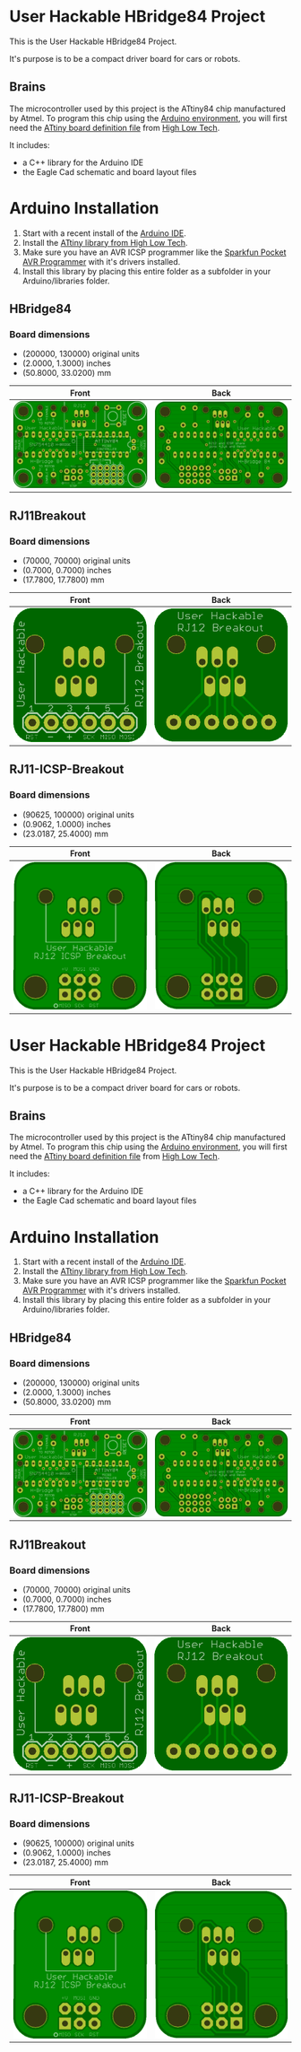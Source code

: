 
# User Hackable HBridge84 Project

This is the User Hackable HBridge84 Project. 

It's purpose is to be a compact driver board for cars or robots. 

## Brains

The microcontroller used by this project is the ATtiny84 chip manufactured by Atmel. 
To program this chip using the [Arduino environment](https://www.arduino.cc/en/Main/Software), you will first need the [ATtiny board definition file](http://highlowtech.org/?p=1695) from [High Low Tech](http://highlowtech.org/). 



It includes:

* a C++ library for the Arduino IDE
* the Eagle Cad schematic and board layout files

# Arduino Installation

1. Start with a recent install of the [Arduino IDE](https://www.arduino.cc/en/Main/Software).
2. Install the [ATtiny library from High Low Tech](http://highlowtech.org/?p=1695).
3. Make sure you have an AVR ICSP programmer like the [Sparkfun Pocket AVR Programmer](https://www.sparkfun.com/products/9825) with it's drivers installed. 
4. Install this library by placing this entire folder as a subfolder in your Arduino/libraries folder.


## HBridge84 


### Board dimensions

* (200000, 130000) original units
* (2.0000, 1.3000) inches
* (50.8000, 33.0200) mm



| Front | Back |
| --- | --- |
| ![Front](HBridge84.png) | ![Back](HBridge84_back.png) |


## RJ11Breakout 


### Board dimensions

* (70000, 70000) original units
* (0.7000, 0.7000) inches
* (17.7800, 17.7800) mm



| Front | Back |
| --- | --- |
| ![Front](RJ11Breakout.png) | ![Back](RJ11Breakout_back.png) |


## RJ11-ICSP-Breakout 


### Board dimensions

* (90625, 100000) original units
* (0.9062, 1.0000) inches
* (23.0187, 25.4000) mm



| Front | Back |
| --- | --- |
| ![Front](RJ11-ICSP-Breakout.png) | ![Back](RJ11-ICSP-Breakout_back.png) |



# User Hackable HBridge84 Project

This is the User Hackable HBridge84 Project. 

It's purpose is to be a compact driver board for cars or robots. 

## Brains

The microcontroller used by this project is the ATtiny84 chip manufactured by Atmel. 
To program this chip using the [Arduino environment](https://www.arduino.cc/en/Main/Software), you will first need the [ATtiny board definition file](http://highlowtech.org/?p=1695) from [High Low Tech](http://highlowtech.org/). 



It includes:

* a C++ library for the Arduino IDE
* the Eagle Cad schematic and board layout files

# Arduino Installation

1. Start with a recent install of the [Arduino IDE](https://www.arduino.cc/en/Main/Software).
2. Install the [ATtiny library from High Low Tech](http://highlowtech.org/?p=1695).
3. Make sure you have an AVR ICSP programmer like the [Sparkfun Pocket AVR Programmer](https://www.sparkfun.com/products/9825) with it's drivers installed. 
4. Install this library by placing this entire folder as a subfolder in your Arduino/libraries folder.


## HBridge84 


### Board dimensions

* (200000, 130000) original units
* (2.0000, 1.3000) inches
* (50.8000, 33.0200) mm



| Front | Back |
| --- | --- |
| ![Front](HBridge84.png) | ![Back](HBridge84_back.png) |


## RJ11Breakout 


### Board dimensions

* (70000, 70000) original units
* (0.7000, 0.7000) inches
* (17.7800, 17.7800) mm



| Front | Back |
| --- | --- |
| ![Front](RJ11Breakout.png) | ![Back](RJ11Breakout_back.png) |


## RJ11-ICSP-Breakout 


### Board dimensions

* (90625, 100000) original units
* (0.9062, 1.0000) inches
* (23.0187, 25.4000) mm



| Front | Back |
| --- | --- |
| ![Front](RJ11-ICSP-Breakout.png) | ![Back](RJ11-ICSP-Breakout_back.png) |


